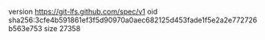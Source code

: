 version https://git-lfs.github.com/spec/v1
oid sha256:3cfe4b591861ef3f5d90970a0aec682125d453fade1f5e2a2e772726b563e753
size 27358
